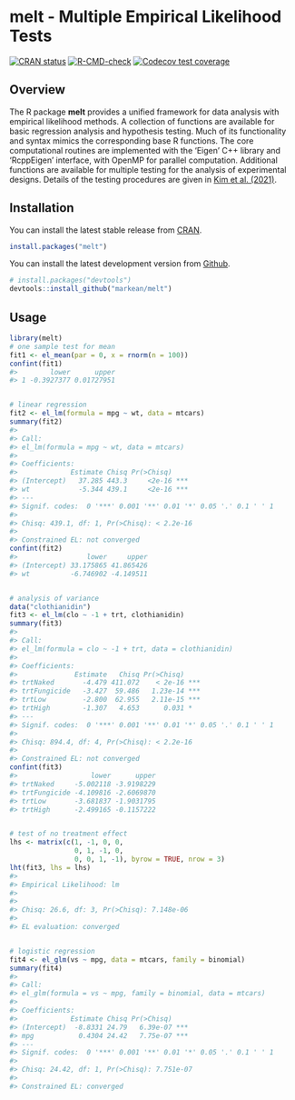 
<!-- README.md is generated from README.Rmd. Please edit that file -->

# melt - Multiple Empirical Likelihood Tests

<!-- badges: start -->

[![CRAN
status](https://www.r-pkg.org/badges/version/melt)](https://CRAN.R-project.org/package=melt)
[![R-CMD-check](https://github.com/markean/melt/actions/workflows/R-CMD-check.yaml/badge.svg)](https://github.com/markean/melt/actions/workflows/R-CMD-check.yaml)
[![Codecov test
coverage](https://codecov.io/gh/markean/melt/branch/master/graph/badge.svg)](https://app.codecov.io/gh/markean/melt?branch=master)
<!-- badges: end -->

## Overview

The R package **melt** provides a unified framework for data analysis
with empirical likelihood methods. A collection of functions are
available for basic regression analysis and hypothesis testing. Much of
its functionality and syntax mimics the corresponding base R functions.
The core computational routines are implemented with the ‘Eigen’ C++
library and ‘RcppEigen’ interface, with OpenMP for parallel computation.
Additional functions are available for multiple testing for the analysis
of experimental designs. Details of the testing procedures are given in
[Kim et al. (2021)](https://arxiv.org/abs/2112.09206).

## Installation

You can install the latest stable release from
[CRAN](https://cran.r-project.org/package=melt).

``` r
install.packages("melt")
```

You can install the latest development version from
[Github](https://github.com/markean/melt).

``` r
# install.packages("devtools")
devtools::install_github("markean/melt")
```

## Usage

``` r
library(melt)
# one sample test for mean
fit1 <- el_mean(par = 0, x = rnorm(n = 100))
confint(fit1)
#>        lower      upper
#> 1 -0.3927377 0.01727951


# linear regression
fit2 <- el_lm(formula = mpg ~ wt, data = mtcars)
summary(fit2)
#> 
#> Call:
#> el_lm(formula = mpg ~ wt, data = mtcars)
#> 
#> Coefficients:
#>             Estimate Chisq Pr(>Chisq)    
#> (Intercept)   37.285 443.3     <2e-16 ***
#> wt            -5.344 439.1     <2e-16 ***
#> ---
#> Signif. codes:  0 '***' 0.001 '**' 0.01 '*' 0.05 '.' 0.1 ' ' 1
#> 
#> Chisq: 439.1, df: 1, Pr(>Chisq): < 2.2e-16 
#> 
#> Constrained EL: not converged
confint(fit2)
#>                 lower     upper
#> (Intercept) 33.175865 41.865426
#> wt          -6.746902 -4.149511


# analysis of variance 
data("clothianidin")
fit3 <- el_lm(clo ~ -1 + trt, clothianidin)
summary(fit3)
#> 
#> Call:
#> el_lm(formula = clo ~ -1 + trt, data = clothianidin)
#> 
#> Coefficients:
#>              Estimate   Chisq Pr(>Chisq)    
#> trtNaked       -4.479 411.072    < 2e-16 ***
#> trtFungicide   -3.427  59.486   1.23e-14 ***
#> trtLow         -2.800  62.955   2.11e-15 ***
#> trtHigh        -1.307   4.653      0.031 *  
#> ---
#> Signif. codes:  0 '***' 0.001 '**' 0.01 '*' 0.05 '.' 0.1 ' ' 1
#> 
#> Chisq: 894.4, df: 4, Pr(>Chisq): < 2.2e-16 
#> 
#> Constrained EL: not converged
confint(fit3)
#>                  lower      upper
#> trtNaked     -5.002118 -3.9198229
#> trtFungicide -4.109816 -2.6069870
#> trtLow       -3.681837 -1.9031795
#> trtHigh      -2.499165 -0.1157222


# test of no treatment effect
lhs <- matrix(c(1, -1, 0, 0,
                0, 1, -1, 0,
                0, 0, 1, -1), byrow = TRUE, nrow = 3)
lht(fit3, lhs = lhs)
#> 
#> Empirical Likelihood: lm 
#> 
#> 
#> Chisq: 26.6, df: 3, Pr(>Chisq): 7.148e-06
#> 
#> EL evaluation: converged


# logistic regression
fit4 <- el_glm(vs ~ mpg, data = mtcars, family = binomial)
summary(fit4)
#> 
#> Call:
#> el_glm(formula = vs ~ mpg, family = binomial, data = mtcars)
#> 
#> Coefficients:
#>             Estimate Chisq Pr(>Chisq)    
#> (Intercept)  -8.8331 24.79   6.39e-07 ***
#> mpg           0.4304 24.42   7.75e-07 ***
#> ---
#> Signif. codes:  0 '***' 0.001 '**' 0.01 '*' 0.05 '.' 0.1 ' ' 1
#> 
#> Chisq: 24.42, df: 1, Pr(>Chisq): 7.751e-07 
#> 
#> Constrained EL: converged
```
